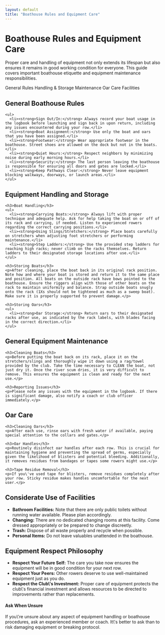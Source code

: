 ```yaml
---
layout: default
title: "Boathouse Rules and Equipment Care"
---
```


<link rel="stylesheet" href="{{ '/assets/css/tab-icons.css' | relative_url }}">

# Boathouse Rules and Equipment Care

Proper care and handling of equipment not only extends its lifespan but also ensures it remains in good working condition for everyone. This guide covers important boathouse etiquette and equipment maintenance responsibilities.

<div class="tab-container">
  <div class="tab-nav">
    <a class="tab-link active" data-tab="rules-tab"><i class="fas fa-clipboard-list"></i> <span>General Rules</span></a>
    <a class="tab-link" data-tab="handling-tab"><i class="fas fa-hands"></i> <span>Handling & Storage</span></a>
    <a class="tab-link" data-tab="maintenance-tab"><i class="fas fa-screwdriver-wrench"></i> <span>Maintenance</span></a>
    <a class="tab-link" data-tab="oars-tab"><i class="fas fa-ruler-combined"></i> <span>Oar Care</span></a>
    <a class="tab-link" data-tab="facilities-tab"><i class="fas fa-house-user"></i> <span>Facilities</span></a>
  </div>
  
  <div id="rules-tab" class="tab-content active">
    <h2>General Boathouse Rules</h2>
    
    <ul>
      <li><strong>Sign Out/In:</strong> Always record your boat usage in the logbook before launching and sign back in upon return, including any issues encountered during your row.</li>
      <li><strong>Boat Assignment:</strong> Use only the boat and oars that you have been assigned.</li>
      <li><strong>Footwear:</strong> Wear appropriate footwear in the boathouse. Street shoes are allowed on the dock but not in the boats.</li>
      <li><strong>Quiet Hours:</strong> Respect neighbors by minimizing noise during early morning hours.</li>
      <li><strong>Security:</strong> The last person leaving the boathouse is responsible for ensuring all doors and gates are locked.</li>
      <li><strong>Keep Pathways Clear:</strong> Never leave equipment blocking walkways, doorways, or launch areas.</li>
    </ul>
  </div>
  
  <div id="handling-tab" class="tab-content">
    <h2>Equipment Handling and Storage</h2>

    <h3>Boat Handling</h3>
    <ul>
      <li><strong>Carrying Boats:</strong> Always lift with proper technique and adequate help. Ask for help taking the boat on or off of its rack and carrying, if needed. Listen to experienced rowers regarding the correct carrying positions.</li>
      <li><strong>Using Slings/Stretchers:</strong> Place boats carefully on stretchers when adjusting foot stretchers or performing maintenance.</li>
      <li><strong>Step Ladders:</strong> Use the provided step ladders for reaching high racks; never climb on the racks themselves. Return ladders to their designated storage locations after use.</li>
    </ul>

    <h3>Storing Boats</h3>
    <p>After cleaning, place the boat back in its original rack position. Note how and where your boat is stored and return it to the same place and position. All boats on the outside rack have bows pointed to the boathouse. Ensure the riggers align with those of other boats on the rack to maintain uniformity and balance. Strap outside boats snugly onto the rack (1Xs should not be tightened as much as a sweep boat). Make sure it is properly supported to prevent damage.</p>

    <h3>Storing Oars</h3>
    <ul>
      <li><strong>Oar Storage:</strong> Return oars to their designated racks after use, as indicated by the rack labels, with blades facing in the correct direction.</li>
    </ul>
  </div>
  
  <div id="maintenance-tab" class="tab-content">
    <h2>General Equipment Maintenance</h2>

    <h3>Cleaning Boats</h3>
    <p>Before putting the boat back on its rack, place it on the stretchers/slings and thoroughly wipe it down using a rag/towel provided by the club. Take the time necessary to CLEAN the boat, not just dry it. Once the river scum dries, it is very difficult to remove. This ensures the equipment is clean and ready for the next use.</p>

    <h3>Reporting Issues</h3>
    <p>Please note any issues with the equipment in the logbook. If there is significant damage, also notify a coach or club officer immediately.</p>
  </div>
  
  <div id="oars-tab" class="tab-content">
    <h2>Oar Care</h2>
    
    <h3>Cleaning Oars</h3>
    <p>After each use, rinse oars with fresh water if available, paying special attention to the collars and gates.</p>

    <h3>Oar Handles</h3>
    <p>Routinely disinfect oar handles after each row. This is crucial for maintaining hygiene and preventing the spread of germs, especially given the likelihood of blisters and potential bleeding. Additionally, it removes residues from bandages or tapes some rowers might use.</p>

    <h3>Tape Residue Removal</h3>
    <p>If you\'ve used tape for blisters, remove residues completely after your row. Sticky residue makes handles uncomfortable for the next user.</p>
  </div>
  
  <div id="facilities-tab" class="tab-content">
    <h2>Considerate Use of Facilities</h2>
    <ul>
      <li><strong>Bathroom Facilities:</strong> Note that there are only public toilets without running water available. Please plan accordingly.</li>
      <li><strong>Changing:</strong> There are no dedicated changing rooms at this facility. Come dressed appropriately or be prepared to change discreetly.</li>
      <li><strong>Trash:</strong> Dispose of all waste properly and recycle when possible.</li>
      <li><strong>Personal Items:</strong> Do not leave valuables unattended in the boathouse.</li>
    </ul>
  </div>
  
</div> <!-- This closes tab-container -->

<h2>Equipment Respect Philosophy</h2>

<ul>
  <li><strong>Respect Your Future Self:</strong> The care you take now ensures the equipment will be in good condition for your next row.</li>
  <li><strong>Respect Your Peers:</strong> Other rowers deserve to use well-maintained equipment just as you do.</li>
  <li><strong>Respect the Club\'s Investment:</strong> Proper care of equipment protects the club\'s financial investment and allows resources to be directed to improvements rather than replacements.</li>
</ul>

<div class="info-box tip">
  <h4>Ask When Unsure</h4>
  <p>If you\'re unsure about any aspect of equipment handling or boathouse procedures, ask an experienced member or coach. It\'s better to ask than to risk damaging equipment or breaking protocol.</p>
</div>

<script>
document.addEventListener('DOMContentLoaded', function() {
  // Tab navigation functionality
  const tabLinks = document.querySelectorAll('.tab-link');
  const tabContents = document.querySelectorAll('.tab-content');
  
  // Function to activate a specific tab by ID
  function activateTab(tabId) {
    // Deactivate current tabs
    tabLinks.forEach(tab => tab.classList.remove('active'));
    tabContents.forEach(content => content.classList.remove('active'));
    
    // Activate new tab
    document.getElementById(tabId).classList.add('active');
    const tabLink = document.querySelector(`.tab-link[data-tab="${tabId}"]`);
    tabLink.classList.add('active');
  }
  
  // Tab click handling
  tabLinks.forEach(tabLink => {
    tabLink.addEventListener('click', function(e) {
      e.preventDefault();
      
      // Get tab to activate
      const tabId = this.getAttribute('data-tab');
      activateTab(tabId);
    });
  });
  
  // Set first tab as active by default if none is active
  if (!document.querySelector('.tab-link.active') && tabLinks.length > 0) {
    const firstTab = tabLinks[0];
    const firstTabId = firstTab.getAttribute('data-tab');
    activateTab(firstTabId);
  }
  
  // Check for hash in URL to activate specific tab
  if (window.location.hash) {
    const hash = window.location.hash.substring(1);
    const tabId = hash.replace('-section', '-tab');
    if (document.getElementById(tabId)) {
      activateTab(tabId);
    }
  }
});
</script>